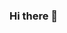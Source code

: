 ### Hi there 👋

<!--
**fmyilmaz/fmyilmaz** is a ✨ _special_ ✨ repository because its `README.md` (this file) appears on your GitHub profile.

Here are some ideas to get you started:

- 🔭 I’m currently working on my master thesis
- 🌱 I’m currently learning Bayesian Modelling and XAI
- 👯 I’m looking to collaborate on AnomalyDeTR package
